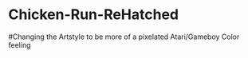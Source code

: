# Chicken-Run-ReHatched

#Changing the Artstyle to be more of a pixelated Atari/Gameboy Color feeling
